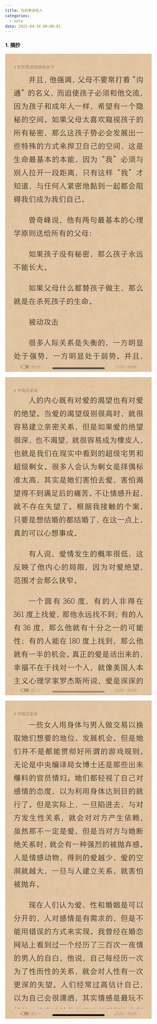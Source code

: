 ```yaml
---
title: 为何家会伤人
categories:
  - note
date: 2022-04-16 00:00:01
---
```


### 1.  摘抄

![1](2022-04-16为何家会伤人/1.jpg)

![2](2022-04-16为何家会伤人/2.jpg)

![3](2022-04-16为何家会伤人/3.jpg)

